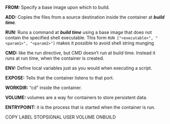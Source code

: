 **FROM:** Specify a base image upon which to build.

**ADD:** Copies the files from a source destination inside the container at ***build time***.

**RUN:** Runs a command at ***build time*** using a base image that does not contain the specified shell executable. This form `RUN ["<executable>", "<param1>", "<param2>"]` makes it possible to avoid shell string munging

**CMD:** like the run directive, but CMD doesn’t run at build time. Instead it runs at run time, when the container is created.

**ENV:** Define local variables just as you would when executing a script.

**EXPOSE:** Tells that the container listens to that port.

**WORKDIR:** “cd” inside the container.

**VOLUME:** volumes are a way for containers to store persistent data.

**ENTRYPOINT:** it is the process that is started when the container is run.


COPY
LABEL
STOPSIGNAL
USER
VOLUME
ONBUILD
